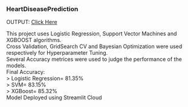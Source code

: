 ### HeartDiseasePrediction
OUTPUT: <a href="https://sanjay-906-heartdiseaseprediction-ui-pnngz8.streamlit.app/" target="_blank">Click Here</a>

 This project uses Logistic Regression, Support Vector Machines and XGBOOST algorithms.<br>
 Cross Validation, GridSearch CV and Bayesian Optimization were used respectively for Hyperparameter Tuning.<br>
 Several Accuracy metrices were used to judge the performance of the models.<br>
 Final Accuracy:<br> 
    > Logistic Regression=  81.35%<br>
    > SVM= 83.15%<br>
    > XGBoost= 85.32%<br>
Model Deployed using Streamlit Cloud
